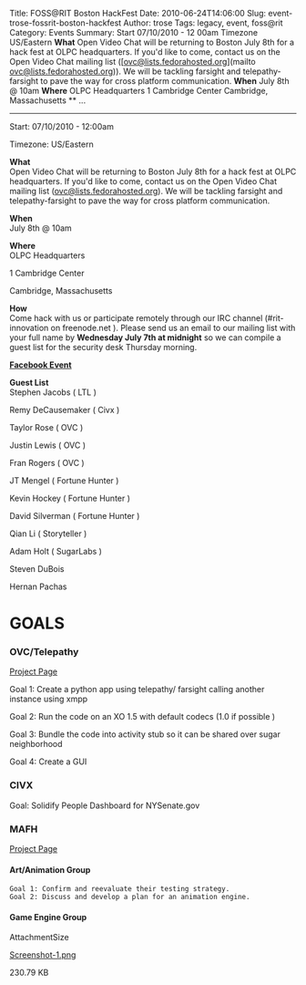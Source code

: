 Title: FOSS@RIT Boston HackFest
Date: 2010-06-24T14:06:00
Slug: event-trose-fossrit-boston-hackfest
Author: trose
Tags: legacy, event, foss@rit
Category: Events
Summary: Start  07/10/2010 - 12 00am  Timezone  US/Eastern  **What**   Open Video Chat will be returning to Boston July 8th for a hack fest at OLPC headquarters. If you'd like to come, contact us on the Open Video Chat mailing list ([ovc@lists.fedorahosted.org](mailto ovc@lists.fedorahosted.org)). We will be tackling farsight and telepathy-farsight to pave the way for cross platform communication.  **When**   July 8th @ 10am  **Where**   OLPC Headquarters  1 Cambridge Center  Cambridge, Massachusetts  ** ... 

---
Start: 07/10/2010 - 12:00am

Timezone: US/Eastern

**What**  
Open Video Chat will be returning to Boston July 8th for a hack fest at OLPC
headquarters. If you'd like to come, contact us on the Open Video Chat mailing
list ([ovc@lists.fedorahosted.org](mailto:ovc@lists.fedorahosted.org)). We
will be tackling farsight and telepathy-farsight to pave the way for cross
platform communication.

**When**  
July 8th @ 10am

**Where**  
OLPC Headquarters

1 Cambridge Center

Cambridge, Massachusetts

**How**  
Come hack with us or participate remotely through our IRC channel (#rit-
innovation on freenode.net ). Please send us an email to our mailing list with
your full name by **Wednesday July 7th at midnight** so we can compile a guest
list for the security desk Thursday morning.

**[Facebook Event](http://www.facebook.com/?ref=logo#!/event.php?eid=139205299429364&ref=ts)**

**Guest List**  
Stephen Jacobs ( LTL )

Remy DeCausemaker ( Civx )

Taylor Rose ( OVC )

Justin Lewis ( OVC )

Fran Rogers ( OVC )

JT Mengel ( Fortune Hunter )

Kevin Hockey ( Fortune Hunter )

David Silverman ( Fortune Hunter )

Qian Li ( Storyteller )

Adam Holt ( SugarLabs )

Steven DuBois

Hernan Pachas

# GOALS

### OVC/Telepathy

[Project Page](https://fedorahosted.org/OpenVideoChat/)

Goal 1: Create a python app using telepathy/ farsight calling another instance
using xmpp

Goal 2: Run the code on an XO 1.5 with default codecs (1.0 if possible )

Goal 3: Bundle the code into activity stub so it can be shared over sugar
neighborhood

Goal 4: Create a GUI

### CIVX

Goal: Solidify People Dashboard for NYSenate.gov

### MAFH

[Project Page](https://fedorahosted.org/fortune_hunter/)

#### Art/Animation Group

    Goal 1: Confirm and reevaluate their testing strategy.
    Goal 2: Discuss and develop a plan for an animation engine.

#### Game Engine Group

AttachmentSize

[Screenshot-1.png](http://foss.rit.edu/files/Screenshot-1.png)

230.79 KB

